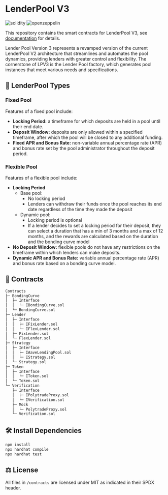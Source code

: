 # LenderPool V3

![solidity](https://img.shields.io/badge/Solidity-e6e6e6?style=for-the-badge&logo=solidity&logoColor=black) ![openzeppelin](https://img.shields.io/badge/OpenZeppelin-4E5EE4?logo=OpenZeppelin&logoColor=fff&style=for-the-badge)

This repository contains the smart contracts for LenderPool V3, see [documentation](https://polytrade.gitbook.io/lender-v3/) for details.

Lender Pool Version 3 represents a revamped version of the current LenderPool V2 architecture that streamlines and automates the pool dynamics, providing lenders with greater control and flexibility. The cornerstone of LPV3 is the Lender Pool factory, which generates pool instances that meet various needs and specifications.

## 💸 LenderPool Types

### Fixed Pool

Features of a fixed pool include:

- **Locking Period:** a timeframe for which deposits are held in a pool until their end date.
- **Deposit Window:** deposits are only allowed within a specified timeframe, after which the pool will be closed to any additional funding.
- **Fixed APR and Bonus Rate:** non-variable annual percentage rate (APR) and bonus rate set by the pool administrator throughout the deposit period.

### Flexible Pool

Features of a flexible pool include:

- **Locking Period** 
  - Base pool: 
    - No locking period
    - Lenders can withdraw their funds once the pool reaches its end date regardless of the time they made the deposit
  - Dynamic pool: 
    - Locking period is optional
    - If a lender decides to set a locking period for their deposit, they can select a duration that has a min of 3 months and a max of 12 months, and the rewards are calculated based on the duration and the bonding curve model
- **No Deposit Window:** flexible pools do not have any restrictions on the timeframe within which lenders can make deposits.
- **Dynamic APR and Bonus Rate:** variable annual percentage rate (APR) and bonus rate based on a bonding curve model.

## 📝 Contracts

```bash
Contracts
├─ BondingCurve
│  ├─ Interface
│  │  └─ IBondingCurve.sol
│  └─ BondingCurve.sol
├─ Lender
│  ├─ Interface
│  │  ├─ IFixLender.sol
│  │  └─ IFlexLender.sol
│  ├─ FixLender.sol
│  └─ FlexLender.sol
├─ Strategy
│  ├─ Interface
│  │  ├─ IAaveLendingPool.sol
│  │  └─ IStrategy.sol
│  └─ Strategy.sol
├─ Token
│  ├─ Interface
│  │  └─ IToken.sol
│  └─ Token.sol
└─ Verification
   ├─ Interface
   │  ├─ IPolytradeProxy.sol
   │  └─ IVerification.sol
   ├─ Mock
   │  └─ PolytradeProxy.sol
   └─ Verification.sol
```

## 🛠️ Install Dependencies

```bash
npm install
npx hardhat compile
npx hardhat test
```

## ⚖️ License

All files in `/contracts` are licensed under MIT as indicated in their SPDX header.
